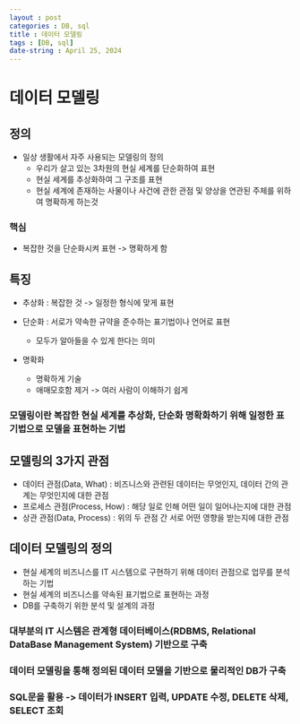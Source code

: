 ```yaml
---
layout : post
categories : DB, sql
title : 데이터 모델링
tags : [DB, sql]
date-string : April 25, 2024
---
```


# 데이터 모델링

## 정의
- 일상 생활에서 자주 사용되는 모델링의 정의
  - 우리가 살고 있는 3차원의 현실 세계를 단순화하여 표현
  - 현실 세계를 추상화하여 그 구조를 표현
  - 현실 세계에 존재하는 사물이나 사건에 관한 관점 및 양상을 연관된 주체를 위하여 명확하게 하는것

### 핵심
- 복잡한 것을 단순화시켜 표현 -> 명확하게 함

## 특징
- 추상화 : 복잡한 것 -> 일정한 형식에 맞게 표현
- 단순화 : 서로가 약속한 규약을 준수하는 표기법이나 언어로 표현
  - 모두가 알아들을 수 있게 한다는 의미

- 명확화
  - 명확하게 기술
  - 애매모호함 제거 -> 여러 사람이 이해하기 쉽게

### 모델링이란 복잡한 현실 세계를 추상화, 단순화 명확화하기 위해 일정한 표기법으로 모델을 표현하는 기법

## 모델링의 3가지 관점
- 데이터 관점(Data, What) : 비즈니스와 관련된 데이터는 무엇인지, 데이터 간의 관계는 무엇인지에 대한 관점
- 프로세스 관점(Process, How) : 해당 일로 인해 어떤 일이 일어나는지에 대한 관점
- 상관 관점(Data, Process) : 위의 두 관점 간 서로 어떤 영향을 받는지에 대한 관점

## 데이터 모델링의 정의
- 현실 세계의 비즈니스를 IT 시스템으로 구현하기 위해 데이터 관점으로 업무를 분석하는 기법
- 현실 세계의 비즈니스를 약속된 표기법으로 표현하는 과정
- DB를 구축하기 위한 분석 및 설계의 과정

### 대부분의 IT 시스템은 관계형 데이터베이스(RDBMS, Relational DataBase Management System) 기반으로 구축
### 데이터 모델링을 통해 정의된 데이터 모델을 기반으로 물리적인 DB가 구축
### SQL문을 활용 -> 데이터가 INSERT 입력, UPDATE 수정, DELETE 삭제, SELECT 조회
